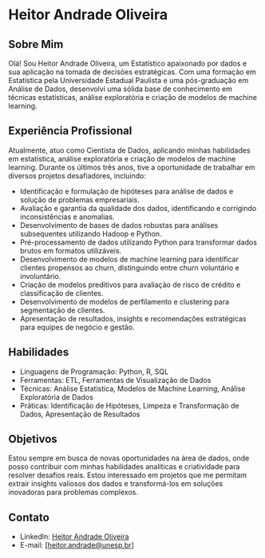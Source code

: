 # Heitor Andrade Oliveira

## Sobre Mim

Olá! Sou Heitor Andrade Oliveira, um Estatístico apaixonado por dados e sua aplicação na tomada de decisões estratégicas. Com uma formação em Estatística pela Universidade Estadual Paulista e uma pós-graduação em Análise de Dados, desenvolvi uma sólida base de conhecimento em técnicas estatísticas, análise exploratória e criação de modelos de machine learning.

## Experiência Profissional

Atualmente, atuo como Cientista de Dados, aplicando minhas habilidades em estatística, análise exploratória e criação de modelos de machine learning. Durante os últimos três anos, tive a oportunidade de trabalhar em diversos projetos desafiadores, incluindo:

- Identificação e formulação de hipóteses para análise de dados e solução de problemas empresariais.
- Avaliação e garantia da qualidade dos dados, identificando e corrigindo inconsistências e anomalias.
- Desenvolvimento de bases de dados robustas para análises subsequentes utilizando Hadoop e Python.
- Pré-processamento de dados utilizando Python para transformar dados brutos em formatos utilizáveis.
- Desenvolvimento de modelos de machine learning para identificar clientes propensos ao churn, distinguindo entre churn voluntário e involuntário.
- Criação de modelos preditivos para avaliação de risco de crédito e classificação de clientes.
- Desenvolvimento de modelos de perfilamento e clustering para segmentação de clientes.
- Apresentação de resultados, insights e recomendações estratégicas para equipes de negócio e gestão.

## Habilidades

- Linguagens de Programação: Python, R, SQL
- Ferramentas: ETL, Ferramentas de Visualização de Dados
- Técnicas: Análise Estatística, Modelos de Machine Learning, Análise Exploratória de Dados
- Práticas: Identificação de Hipóteses, Limpeza e Transformação de Dados, Apresentação de Resultados

## Objetivos

Estou sempre em busca de novas oportunidades na área de dados, onde posso contribuir com minhas habilidades analíticas e criatividade para resolver desafios reais. Estou interessado em projetos que me permitam extrair insights valiosos dos dados e transformá-los em soluções inovadoras para problemas complexos.

## Contato

- LinkedIn: [Heitor Andrade Oliveira](www.linkedin.com/in/heitorandradeoliveira)
- E-mail: [heitor.andrade@unesp.br]

